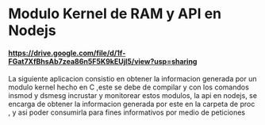 # Modulo Kernel de RAM y API en Nodejs

#### https://drive.google.com/file/d/1f-FGat7XfBhsAb7zea86n5F5K9kEUjl5/view?usp=sharing

La siguiente aplicacion consistio en obtener la informacion generada por un modulo kernel hecho en C ,este se debe de compilar y con los comandos insmod y dsmesg incrustar y monitorear estos modulos, la api en nodejs, se encarga de obtener la informacion generada por este en la carpeta de proc , y asi poder consumirla para fines informativos por medio de peticiones 
